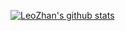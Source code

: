 [![LeoZhan's github stats](https://github-readme-stats.vercel.app/api?username=leozhantw&show_icons=true&bg_color=30,e96443,904e95&title_color=fff&text_color=fff)](https://github.com/leozhantw)
